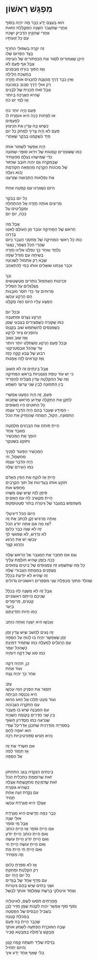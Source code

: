 # מִפְגָּשׁ רִאשׁוֹן

הוּא בְּעֶצֶם יָדַע כְּבָר מָה יִהְיֶה בַּסּוֹף\
אַחֲרֵי שֶׁתַּעֲבֹר הַשָּׁנָה הַמְּקֻלֶּלֶת הַזֹּאת\
אַחֲרֵי שֶׁהַקַּיִץ הַדָּבִיק יִשָּׁכַח\
עִם כָּל זַוְעוֹתָיו\
\
זֶה יִקְרֶה בְּשִׁפּוּלֵי הַחֹרֶף\
בַּצַּד הַפָּרוּם שֶׁלּוֹ\
הֵיכָן שֶׁאֲמוּרִים לִסְגֹּר אֶת הַכַּפְתּוֹרִים שֶׁל הַצִּיפָה\
אֲבָל אַף פַּעַם לֹא\
וְאָז הַפּוּךְ בּוֹרֵחַ מִבִּפְנִים\
בְּחֶשְׁכַת הַלַּיְלָה\
וְאֵין כְּבָר דֶּרֶךְ מְהֻגֶּנֶת לְהַכְנִיס אוֹתוֹ חֲזָרָה\
רַק אוּלַי דֶּרֶךְ סִבּוּב בַּמְּכוֹנָה \
אֲבָל זֹאת תָּכְנִית שֶׁל לְבָנִים\
שֶׁהִיא הָאֲרֻכָּה בְּיוֹתֵר\
אָז לְמִי יֵשׁ כֹּחַ\
\
פַּעַם הָיָה יוֹתֵר כֹּחַ\
אוֹ לְפָחוֹת כָּכָה הִיא אוֹמֶרֶת לוֹ \
לִפְעָמִים\
כְּשֶׁיֵּשׁ בָּהּ עֲדַיִן אֶת הַנִּיצוֹץ\
פַּעַם לֹא הָיָה צָרִיךְ לִמְחֹק כָּל יוֹם\
מִיָּד כְּשֶׁקַּמְנוּ בַּבֹּקֶר שֶׁאַחֲרֵי \
\
הָיָה אֶפְשָׁר לִשְׁמוֹר אוֹתוֹ\
כְּמוֹ שֶׁשּׁוֹמְרִים קָסֵטוֹת שֶׁל וִידֵאוֹ סוּפֶּר-שְׁמוֹנֶה\
כְּדֵי שֶׁמִּישֶׁהוּ נֶעְלָם מֵהֶעָתִיד\
שֶׁבְּמִקְרֶה גַּם יִהְיֶה חוֹבֵב שִׁחְזוּר\
שֶׁל מְכוֹנוֹת הַקְרָנָה מֵהַמֵּאָה הַקּוֹדֶמֶת\
יָבוֹא וְיִגְלֶה \
אֶת נִפְלָאוֹת הַתְּבוּאָה שֶׁזָּרַעְנוּ\
\
הַיּוֹם נִשְׁאַרְנוּ עִם קַסֵטָה אַחַת\
\
כָּל יוֹם בַּבֹּקֶר \
מְרִיצִים אוֹתָהּ חֲזָרָה אֶל הַהַתְחָלָה \
וּמַקְלִיטִים עַל \
כָּכָה, יוֹם יוֹם\
\
אֲבָל מָה\
הָרֹאשׁ שֶׁל הַמְּחִיקָה עוֹבֵר מִן הָעוֹלָם לְאִטּוֹ\
בְּדַרְכּוֹ\
כְּמוֹ כָּל רָאשֵׁי הַמְּחִיקָה שֶׁל מַחְסְנֵי הֶעָבָר כַּיּוֹם\
שֶׁהֲרֵי הַכֹּל נִשְׁמָר, נֶאֱגַר\
נִלְמַד וְאַחַר כָּךְ נִפְלַט אֵלֵינוּ חֲזָרָה \
בְּשִׂיחָה עִם מוֹדֵל שָׁפָה \
שֶׁבָּא רַק אֶתְמוֹל לַשְּׁכוּנָה \
וּכְבָר אֲנַחְנוּ שׁוֹאֲלִים אוֹתוֹ בְּמִי לְהִתְאַהֵב\
\
וְכָךְ\
זִכְרוֹנוֹת הָאֶתְמוֹל נוֹתָרִים מְטֻשְׁטָשִׁים\
מְגֻלְגָּלִים עַל הַסְלִיל\
מְרוּחִים עַד כְּדֵי חֹסֶר מוּבָנוּת\
הֵם הָרֶקַע עַכְשָׁו\
הַמַּצָּע עָלָיו הַיּוֹם הַזֶּה מֻקְלָט\
\
וּבְכָל יוֹם\
הָרֶקַע נֶעֱרַם וּמִתְעַבֶּה\
כְּמוֹ שֶׁקּוֹרֶה כְּשֶׁמְּצַיְּרִים בְּצִבְעֵי שֶׁמֶן\
כְּשֶׁמְּנַסִּים לְהִשְׁתַּמֵּשׁ שׁוּב בַּקַּנְוָס\
וְהוֹפְכִים צִיּוּר לְרֶקַע\
וְאָז שׁוּב וָשׁוּב\
וּבְכָל פַּעַם הָרֶקַע מִשְׁתַּלֵּט יוֹתֵר וְיוֹתֵר\
עַד שֶׁהַכֹּל אַבְּסְטְרַקְטִי\
רִבּוּעַ שֶׁל צֶבַע קָקָה כָּזֶה\
וְאָז קוֹרְאִים לָזֶה אָמָּנוּת\
\
אֲבָל בֵּינְתַיִם זֶה לֹא חָשׁוּב \
כִּי יֵשׁ עוֹד טִפַּת מַגְנֵטִיּוֹת בְּרֹאשׁ הַמְּחִיקָה\
וְזֶה שֶׁל הַהַקְלָטָה עֲדַיִן מַצְלִיחַ לְהַפְרִיד \
בֵּין הַתְּמוּנָה לְבֵין שְׁנֵי עֲרוּצֵי הַשֵּׁמַע\
\
פַּעַם, זֶה הָיָה כִּמְעַט אֶפְשָׁרִי \
לְתַקֵּן אֶת הַתַּקָּלָה שֶׁיָּדוּעַ מֵרֹאשׁ שֶׁתָּבוֹא\
כָּל הַחוּטִים הָיוּ חֲשׂוּפִים\
הַמֵּידָע שֶׁעָבַר בָּהֶם הָיָה הַדָּבָר עַצְמוֹ -\
הַתְּמוּנָה, הַקּוֹל, הַמֶּתַח שֶׁהֶחֱזִיק אֶת הַכֹּל\
\
הָיִיתָ פּוֹתֵחַ אֶת הַבְּרָגִים מִלְּמַטָּה\
מְאַבֵּד אֶחָד\
הוֹפֵךְ אֶת הַמַּכְשִׁיר \
וְתוֹקֵעַ בַּשְּׁטֵקֶר\
\
הַמַּכְשִׁיר הַפָּעוּר לְפָנֶיךָ\
מְחֻשְׁמָל, חַי\
הָיָה הַדָּבָר עַצְמוֹ\
כְּמוֹ הָעֵירֹם שֶׁלָּהּ\
\
הָיִיתָ אָז לוֹקֵחַ אֶת הַפִּין הָאָדֹם\
תּוֹקֵעַ אוֹתוֹ בַּעֲדִינוּת אֶל תּוֹךְ הַקְּרָבַיִם\
מְחַפֵּשׂ אוֹת\
סִימָן לְזֶה שֶׁיֵּשׁ שָׁם מַשֶּׁהוּ\
הָיִיתָ מַקְשִׁיב לָהּ עִם הָאָזְנַיִם\
מִשְׁתַּמֵּשׁ בְּמַגְבֵּר שֶׁל גִּיטָרָה בְּתוֹר סְטָטוֹסְקוֹפּ\
\
הַיּוֹם הַכֹּל דִּיגִיטָלִי \
וְאַתָּה מַרְגִּישׁ זָקֵן לִכְתֹּב אֶת זֶה \
אָז מָה אִם אַתָּה יוֹדֵעַ הַכֹּל? \
זֶה לֹא שָׁוֶה כְּבָר כְּלוּם \
לֹא נִדְרָשׁ, לֹא שִׁמּוּשִׁי לְךָ \
עַכְשָׁו יֵשׁ אֶת הָרֶגַע \
וְהָרֶגַע קָצָר\
\
וְגַם אִם תְּחַבֵּר אֶת הַמַּגְבֵּר אֶל הָרֹאשׁ שֶׁלָּהּ \
כָּכָה בִּזְמַן שֶׁהִיא חוֹלֶמֶת עָלֶיךָ \
כָּל מָה שֶׁתִּשְׁמַע זֶה צִפְצוּפִים שֶׁל בִּיטִים צְפוּפִים \
מֻצְפָּנִים בַּמַּפְתֵּחַ הַצִּבּוּרִי שֶׁלָּהּ \
זֶה שֶׁהִיא לֹא יוֹדַעַת בִּכְלָל\
שֶׁנּוֹלַד מִתּוֹךְ מַכְפֵּלַת שְׁנֵי מִסְפָּרִים רִאשׁוֹנִיִּים גְּדוֹלִים \
\
אֲבָל זֶה לֹא מְשַׁנֶּה לָהּ בִּכְלָל\
שְׁנֵיכֶם הֲיִיתֶם רִאשׁוֹנִיִּים\
קְטַנִּים, פְּרִימָרִים \
בַּיַּעַר \
כְּמוֹ חַיּוֹת הִזְדַּיַּנְתֶּם \
\
וְעַכְשָׁו הִיא יְשֵׁנָה וְאַתָּה כּוֹתֵב\
 \
זֶה נָעִים לַחֲשֹׁב שֶׁיֵּשׁ עֲדַיִן זְמַן \
זְמַן שֶׁאֶפְשָׁר יִהְיֶה בּוֹ לָנוּחַ עַל הַסַּפָּה \
עִם הָרַגְלַיִם לְמַעְלָה כְּמוֹ שֶׁתָּמִיד דִּמְיַנְתָּ\
כְּשֶׁהַכֹּל יִגָּמֵר \
כְּמוֹ סוּג שֶׁל דַּקָּה דּוּמִיָּה \
\
כֵּן, תִּהְיֶה דַּקָּה \
וְעוֹד אַחַת \
אַחַר כָּךְ יִהְיֶה נֵצַח\
\
עֲזֹב\
תִּסְגֹּר אֶת הַפֶּרֶק הַזֶּה עַכְשָׁו\
הִיא נִכְנְסָה הַבַּיְתָה \
וְעוֹד מְעַט תֵּלְכוּ אֶל הַזּוּג הַהוּא \
עִם הַתִּקְרָה הַגְּבוֹהָה\
עִם הַמִּבְנֶה שֶׁיֵּשׁ בּוֹ מַעֲבָר \
בֵּין שְׁנֵי חֲדָרִים בַּקּוֹמָה הַשְּׁנִיָּה \
שֶׁנִּרְאֶה כְּמוֹ מִסְדְּרוֹן חָשׂוּף \
בְּסִפְרִיָּה מוֹדֶרְנִית שֶׁתִּכְנֵן אַדְרִיכָל שְׁוֵדִי \
הוּא יֹאפֶה לֶחֶם \
וְהִיא תַּגִּישׁ סְפּוֹרְטִיבִיּוּת רַכָּה\
\
אִם תִּשְׂרֹד אֶת זֶה \
אָז תַּחֲזֹר לְפֹה\
אֶל הַסַּפָּה\
\
\
בֵּינְתַיִם הַנְּקֻדָּה בַּגַּב הַתַּחְתּוֹן\
זֹאת שֶׁרוֹמַמְתָּ כְּתַכְלִית הַכֹּל\
זֹאת שֶׁדִּמְיַנְתָּ מִתְקַשֶׁתֶת אֶצְלָהּ\
כְּשֶׁהִיא גּוֹמֶרֶת\
עִם נְקֻדַּת זֵעָה אַחַת\
תָּמִיד\
אֶצְלֵךְ הִיא מְגָרֶדֶת עַכְשָׁו\
\
כְּבָר כַּמָּה חֳדָשִׁים הִיא מְגָרֶדֶת\
אוּלַי שָׁנָה\
אֲבָל מִי סוֹפֵר\
אִם הָיִיתָ סוֹפֵר אָז הָיִיתָ כּוֹתֵב\
וְאִם הָיִיתָ כּוֹתֵב הָיִיתָ יוֹדֵעַ\
וְאִם הָיִיתָ יוֹדֵעַ הָיִיתָ עוֹשֶׂה\
וְאִם הָיִיתָ עוֹשֶׂה הָיִיתָ חַי\
וְאִם הָיִיתָ חַי הָיִיתָ מֵת\
וְזֶה מַפְחִיד\
\
אָז לֹא סִפַּרְתָּ כְּלוּם\
רַק הִקְלַטְתָּ וּמָחַקְתָּ\
כָּל יוֹם הָיָה יוֹם\
עִם מַדָּף אֶחָד שֶׁל בְּגָדִים\
וּשְׁנֵי בָּתִּים שֶׁיֵּשׁ בָּהֶם גִּיטָרוֹת\
וְאֶחָד אִיטַלְקִי בָּרֶשֶׁת שֶׁמְּלַמֵּד אוֹתְךָ לְבַשֵּׁל\
\
מָחֳרָתַיִם תִּסְעוּ לְשָׁם, לְאִיטַלְיָה\
וְסוֹף סוֹף אֶפְשָׁר יִהְיֶה לִקְנוֹת שֻׁמָּן חֲזִיר לָבָן \
בִּשְׁבִיל הַבָּסִיס שֶׁל הַפַּסְטָה\
בְּמַכֹּלֶת קְטַנָּה\
שֶׁכְּבָר הָיִיתָ בָּהּ פַּעַם\
שֶׁבָּהּ הַמּוֹכֶרֶת הֻפְתְּעָה לִשְׁמֹעַ אוֹתְךָ\
מְבַקֵּשׁ צִ'פּוֹלֶה בְּמִבְטָא סָבִיר\
\
בַּדֶּלֶת שֶׁלְּיַד תִּשְׁתֶּה קָפֶה קָטָן\
וְהַיּוֹם יַתְחִיל\
בְּלִי שֶׁאַף אֶחָד יֵדַע אֵיךְ
